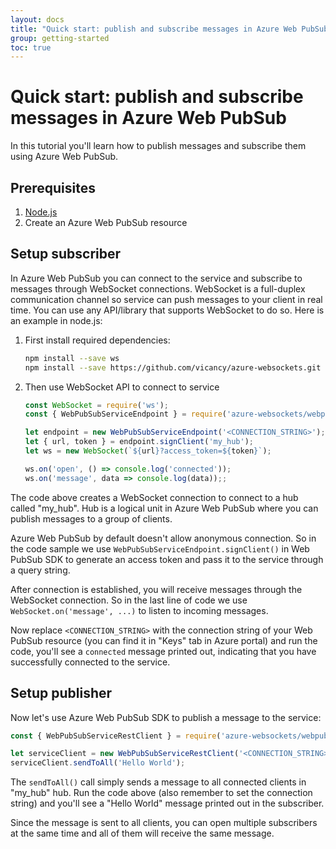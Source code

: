 ```yaml
---
layout: docs
title: "Quick start: publish and subscribe messages in Azure Web PubSub"
group: getting-started
toc: true
---
```


# Quick start: publish and subscribe messages in Azure Web PubSub

In this tutorial you'll learn how to publish messages and subscribe them using Azure Web PubSub.

## Prerequisites

1. [Node.js](https://nodejs.org)
1. Create an Azure Web PubSub resource

## Setup subscriber

In Azure Web PubSub you can connect to the service and subscribe to messages through WebSocket connections. WebSocket is a full-duplex communication channel so service can push messages to your client in real time. You can use any API/library that supports WebSocket to do so. Here is an example in node.js:

1.  First install required dependencies:

    ```bash
    npm install --save ws
    npm install --save https://github.com/vicancy/azure-websockets.git

    ```

2.  Then use WebSocket API to connect to service

    ```javascript
    const WebSocket = require('ws');
    const { WebPubSubServiceEndpoint } = require('azure-websockets/webpubsub');

    let endpoint = new WebPubSubServiceEndpoint('<CONNECTION_STRING>');
    let { url, token } = endpoint.signClient('my_hub');
    let ws = new WebSocket(`${url}?access_token=${token}`);

    ws.on('open', () => console.log('connected'));
    ws.on('message', data => console.log(data));;
    ```

The code above creates a WebSocket connection to connect to a hub called "my_hub". Hub is a logical unit in Azure Web PubSub where you can publish messages to a group of clients.

Azure Web PubSub by default doesn't allow anonymous connection. So in the code sample we use `WebPubSubServiceEndpoint.signClient()` in Web PubSub SDK to generate an access token and pass it to the service through a query string.

After connection is established, you will receive messages through the WebSocket connection. So in the last line of code we use `WebSocket.on('message', ...)` to listen to incoming messages.

Now replace `<CONNECTION_STRING>` with the connection string of your Web PubSub resource (you can find it in "Keys" tab in Azure portal) and run the code, you'll see a `connected` message printed out, indicating that you have successfully connected to the service.

## Setup publisher

Now let's use Azure Web PubSub SDK to publish a message to the service:

```javascript
const { WebPubSubServiceRestClient } = require('azure-websockets/webpubsub');

let serviceClient = new WebPubSubServiceRestClient('<CONNECTION_STRING>', 'my_hub');
serviceClient.sendToAll('Hello World');
```

The `sendToAll()` call simply sends a message to all connected clients in "my_hub" hub. Run the code above (also remember to set the connection string) and you'll see a "Hello World" message printed out in the subscriber.

Since the message is sent to all clients, you can open multiple subscribers at the same time and all of them will receive the same message.
